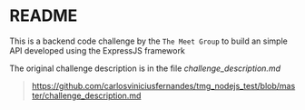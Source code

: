 # README

This is a backend code challenge by the `The Meet Group` to build an simple API developed using the ExpressJS framework

The original challenge description is in the file _challenge_description.md_
 > https://github.com/carlosviniciusfernandes/tmg_nodejs_test/blob/master/challenge_description.md